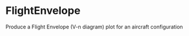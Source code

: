 FlightEnvelope
==============

Produce a Flight Envelope (V-n diagram) plot for an aircraft configuration
